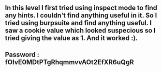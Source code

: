 In this level I first tried using inspect mode to find any hints.
I couldn't find anything useful in it.
So I tried using burpsuite and find anything useful.
I saw a cookie value which looked suspecious so I tried giving the value as 1.
And it worked :).
------------------------------------
Password : fOIvE0MDtPTgRhqmmvvAOt2EfXR6uQgR
------------------------------------  
